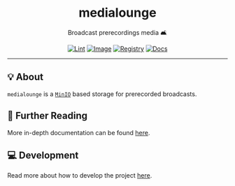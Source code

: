 <h1 align="center">medialounge</h1>

<div align="center">

Broadcast prerecordings media 🛋️

[![Lint](https://github.com/radio-aktywne/medialounge/actions/workflows/lint.yaml/badge.svg)](https://github.com/radio-aktywne/medialounge/actions/workflows/lint.yaml)
[![Image](https://github.com/radio-aktywne/medialounge/actions/workflows/image.yaml/badge.svg)](https://github.com/radio-aktywne/medialounge/actions/workflows/image.yaml)
[![Registry](https://github.com/radio-aktywne/medialounge/actions/workflows/registry.yaml/badge.svg)](https://github.com/radio-aktywne/medialounge/actions/workflows/registry.yaml)
[![Docs](https://github.com/radio-aktywne/medialounge/actions/workflows/docs.yaml/badge.svg)](https://github.com/radio-aktywne/medialounge/actions/workflows/docs.yaml)

</div>

---

## 💡 About

`medialounge` is a [`MinIO`](https://min.io) based storage
for prerecorded broadcasts.

## 📄 Further Reading

More in-depth documentation can be found
[here](https://radio-aktywne.github.io/medialounge).

## 💻 Development

Read more about how to develop the project
[here](https://github.com/radio-aktywne/medialounge/blob/main/CONTRIBUTING.md).

